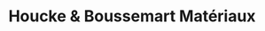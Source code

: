 ---
title: "Houcke & Boussemart Matériaux"
url: /santes/houcke-und-boussemart-materiaux/
shop: Baumarkt
---